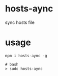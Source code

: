 # hosts-aync

sync hosts file

# usage

```
npm i hosts-aync -g
```

```
# bash
> sudo hosts-aync
```
